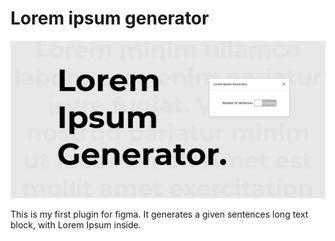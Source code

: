 # Lorem ipsum generator

![artwork](./artwork.png)

This is my first plugin for figma. It generates a given sentences long text block, with Lorem Ipsum inside.

